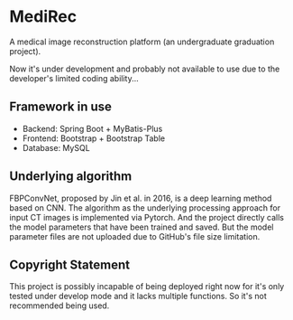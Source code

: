 # MediRec
A medical image reconstruction platform (an undergraduate 
graduation project).

Now it's under development and probably not available to use 
due to the developer's limited coding ability...

## Framework in use
- Backend: Spring Boot + MyBatis-Plus
- Frontend: Bootstrap + Bootstrap Table
- Database: MySQL

## Underlying algorithm
FBPConvNet, proposed by Jin et al. in 2016, is a deep learning 
method based on CNN. The algorithm as the underlying processing 
approach for input CT images is implemented via Pytorch. And the
project directly calls the model parameters that have been trained 
and saved. But the model parameter files are not uploaded due to 
GitHub's file size limitation.

## Copyright Statement
This project is possibly incapable of being deployed right now 
for it's only tested under develop mode and it lacks multiple functions. 
So it's not recommended being used.
